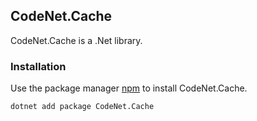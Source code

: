 ## CodeNet.Cache

CodeNet.Cache is a .Net library.

### Installation

Use the package manager [npm](https://www.nuget.org/packages/CodeNet.Cache/) to install CodeNet.Cache.

```bash
dotnet add package CodeNet.Cache
```
